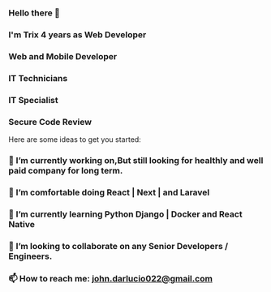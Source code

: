 ### Hello there 👋
### I'm Trix 4 years as Web Developer 
### Web and Mobile Developer  
### IT Technicians
### IT Specialist
### Secure Code Review

Here are some ideas to get you started:

### 🔭 I’m currently working on,But still looking for healthly and well paid company for long term.
### 🌱 I’m comfortable doing React | Next | and Laravel  
### 🌱 I’m currently learning Python Django | Docker and React Native 
### 👯 I’m looking to collaborate on any Senior Developers / Engineers.
### 📫 How to reach me: john.darlucio022@gmail.com

